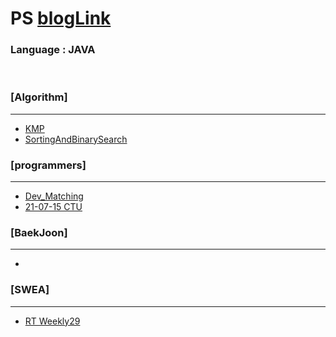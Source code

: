 # PS [blogLink](https://velog.io/@admin1194)
### Language : JAVA
<br>

### [Algorithm]

---
- [KMP](src/main/java/Basic/KMP/_KMP.md)
- [SortingAndBinarySearch](src/main/java/Basic/Sorting/ZSoring.md)

### [programmers]

---
- [Dev_Matching](src/main/java/ProgrammersKit/Dev_Matching/Dev_Matching.md)
- [21-07-15 CTU](src/main/java/tues_thurs_sat/_20210715/_20210715.md)

### [BaekJoon]

----
-

### [SWEA]

---
- [RT Weekly29](src/main/java/AL_CS_STUDY/RealTimeSolving/Weekly29/Weekly29.md)

